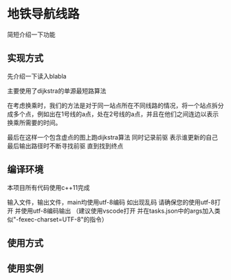 # 地铁导航线路
简短介绍一下功能 

## 实现方式
先介绍一下读入blabla

主要使用了dijkstra的单源最短路算法 

在考虑换乘时，我们的方法是对于同一站点所在不同线路的情况，将一个站点拆分成多个点，例如出在1号线的a点，处在2号线的a点，并且在他们之间连边以表示换乘所需要的时间。

最后在这样一个包含虚点的图上跑dijkstra算法 同时记录前驱 表示谁更新的自己 最后输出路径时不断寻找前驱 直到找到终点 

## 编译环境 
本项目所有代码使用c++11完成 

输入文件，输出文件，main均使用utf-8编码 如出现乱码 请确保您的使用utf-8打开 并使用utf-8编码输出 
（建议使用vscode打开 并在tasks.json中的args加入类似"-fexec-charset=UTF-8"的指令）

## 使用方式 


## 使用实例 

